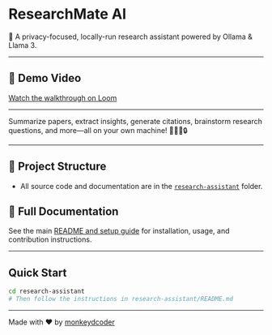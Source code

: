 # ResearchMate AI

🚀 A privacy-focused, locally-run research assistant powered by Ollama & Llama 3.

---

## 🎥 Demo Video

[Watch the walkthrough on Loom](https://www.loom.com/share/f0cf23e5e03546e5875df76d9d26199b?sid=43511f12-3fcf-43cb-bfdd-4964c7713bf9)

---

Summarize papers, extract insights, generate citations, brainstorm research questions, and more—all on your own machine! 🧑‍💻📄🔒

---

## 📂 Project Structure

- All source code and documentation are in the [`research-assistant`](./research-assistant) folder.

## 📖 Full Documentation

See the main [README and setup guide](./research-assistant/README.md) for installation, usage, and contribution instructions.

---

## Quick Start

```sh
cd research-assistant
# Then follow the instructions in research-assistant/README.md
```

---

Made with ❤️ by [monkeydcoder](https://github.com/monkeydcoder) 